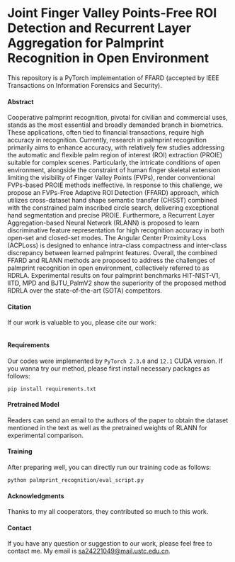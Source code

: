# Joint Finger Valley Points-Free ROI Detection and Recurrent Layer Aggregation for Palmprint Recognition in Open Environment
This repository is a PyTorch implementation of FFARD (accepted by IEEE Transactions on Information Forensics and Security).
#### Abstract
Cooperative palmprint recognition, pivotal for civilian and commercial uses, stands as the most essential and broadly demanded branch in biometrics. These applications, often tied to financial transactions, require high accuracy in recognition. Currently, research in palmprint recognition primarily aims to enhance accuracy, with relatively few studies addressing the automatic and flexible palm region of interest (ROI) extraction (PROIE) suitable for complex scenes. Particularly, the intricate conditions of open environment, alongside the constraint of human finger skeletal extension limiting the visibility of Finger Valley Points (FVPs), render conventional FVPs-based PROIE methods ineffective. In response to this challenge, we propose an FVPs-Free Adaptive ROI Detection (FFARD) approach, which utilizes cross-dataset hand shape semantic transfer (CHSST) combined with the constrained palm inscribed circle search, delivering exceptional hand segmentation and precise PROIE. Furthermore, a Recurrent Layer Aggregation-based Neural Network (RLANN) is proposed to learn discriminative feature representation for high recognition accuracy in both open-set and closed-set modes. The Angular Center Proximity Loss (ACPLoss) is designed to enhance intra-class compactness and inter-class discrepancy between learned palmprint features. Overall, the combined FFARD and RLANN methods are proposed to address the challenges of palmprint recognition in open environment, collectively referred to as RDRLA. Experimental results on four palmprint benchmarks HIT-NIST-V1, IITD, MPD and BJTU\_PalmV2 show the superiority of the proposed method RDRLA over the state-of-the-art (SOTA) competitors.
#### Citation
If our work is valuable to you, please cite our work:
```
```
#### Requirements
Our codes were implemented by ```PyTorch 2.3.0``` and ```12.1``` CUDA version. If you wanna try our method, please first install necessary packages as follows:
```
pip install requirements.txt
```
#### Pretrained Model
Readers can send an email to the authors of the paper to obtain the dataset mentioned in the text as well as the pretrained weights of RLANN for experimental comparison.
#### Training
After preparing well, you can directly run our training code as follows:
```
python palmprint_recognition/eval_script.py
```
#### Acknowledgments
Thanks to my all cooperators, they contributed so much to this work.

#### Contact
If you have any question or suggestion to our work, please feel free to contact me. My email is sa24221049@mail.ustc.edu.cn.

